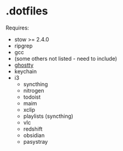 # .dotfiles

Requires:
- stow >= 2.4.0
- ripgrep
- gcc
- (some others not listed - need to include)
- [ghostty](https://github.com/mkasberg/ghostty-ubuntu)
- keychain
- i3
    - syncthing
    - nitrogen
    - todoist
    - maim
    - xclip
    - playlists (syncthing)
    - vlc
    - redshift
    - obsidian
    - pasystray
